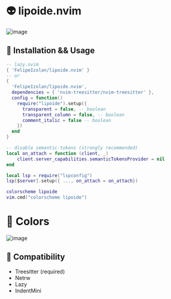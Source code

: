 # 👽 lipoide.nvim
![image](https://github.com/FelipeIzolan/lipoide.nvim/assets/80170121/379236a5-184a-44e0-9b21-103d2eb69c58)

## 🚀 Installation && Usage

```lua
-- lazy.nvim
{ 'FelipeIzolan/lipoide.nvim' }
-- or
{ 
  'FelipeIzolan/lipoide.nvim',
  dependencies = { 'nvim-treesitter/nvim-treesitter' },
  config = function()
    require("lipoide").setup({
      transparent = false, -- boolean
      transparent_column = false, -- boolean
      comment_italic = false -- boolean
    })
  end
}
```

```lua
-- disable semantic-tokens (strongly recommended)
local on_attach = function (client, _) 
    client.server_capabilities.semanticTokensProvider = nil
end

local lsp = require("lspconfig")
lsp[$server].setup({ ..., on_attach = on_attach})
```

```lua
colorscheme lipoide
vim.cmd("colorscheme lipoide")
```

# 🍭 Colors
![image](https://github.com/FelipeIzolan/lipoide.nvim/assets/80170121/94e1ae9a-d389-4e49-9888-a759abd99b0b)

## 🔗 Compatibility

- Treesitter (required)
- Netrw
- Lazy
- IndentMini
